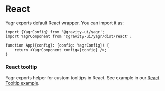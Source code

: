 # React

Yagr exports default React wrapper. You can import it as:

```tsx
import {YagrConfig} from '@gravity-ui/yagr';
import YagrComponent from '@gravity-ui/yagr/dist/react';

function App({config}: {config: YagrConfig}) {
    return <YagrComponent config={config} />;
}
```

### React tooltip

Yagr exports helper for custom tooltips in React. See example in our [React Tooltip example](https://github.com/gravity-ui/yagr/blob/main/demo/examples/react/react-tooltip.html).
